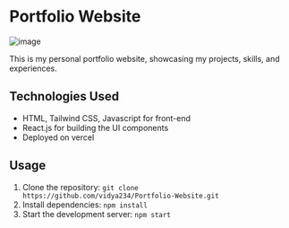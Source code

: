 # Portfolio Website
![image](https://github.com/vidya234/Portfolio-Website/assets/75490044/f1ad42e1-5bb9-4fa1-9011-cd9342db3564)


This is my personal portfolio website, showcasing my projects, skills, and experiences.


## Technologies Used

- HTML, Tailwind CSS, Javascript for front-end
- React.js for building the UI components
- Deployed on vercel

## Usage

1. Clone the repository: `git clone https://github.com/vidya234/Portfolio-Website.git`
2. Install dependencies: `npm install`
3. Start the development server: `npm start`


